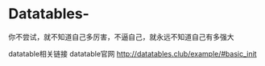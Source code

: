 # Datatables-

你不尝试，就不知道自己多厉害，不逼自己，就永远不知道自己有多强大

datatable相关链接
datatable官网 http://datatables.club/example/#basic_init

